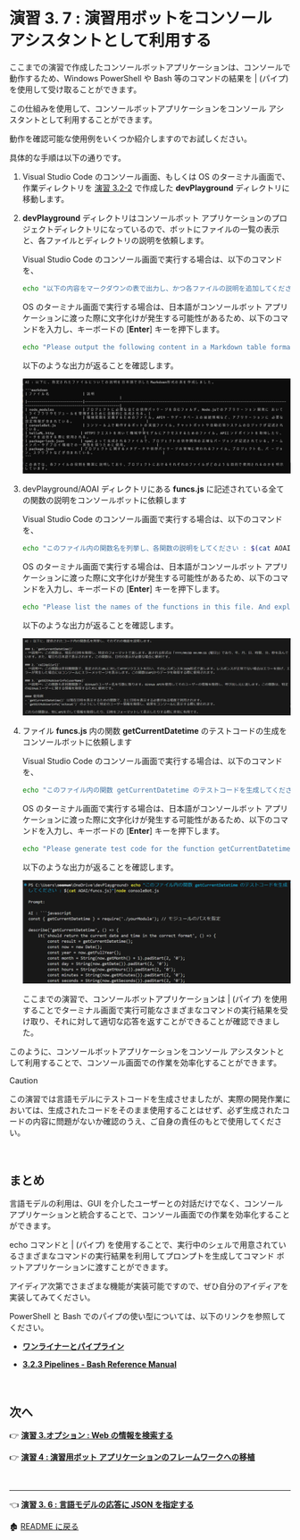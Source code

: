 # 演習 3. 7 : 演習用ボットをコンソール アシスタントとして利用する

ここまでの演習で作成したコンソールボットアプリケーションは、コンソールで動作するため、Windows PowerShell や Bash 等のコマンドの結果を | (パイプ) を使用して受け取ることができます。

この仕組みを使用して、コンソールボットアプリケーションをコンソール アシスタントとして利用することができます。

動作を確認可能な使用例をいくつか紹介しますのでお試しください。

具体的な手順は以下の通りです。

1. Visual Studio Code のコンソール画面、もしくは OS のターミナル画面で、作業ディレクトリを [演習 3.2-2](Ex03-1.md#%E3%82%BF%E3%82%B9%E3%82%AF-2-http-client-%E3%83%84%E3%83%BC%E3%83%AB%E3%81%AB%E3%82%88%E3%82%8B%E5%91%BC%E3%81%B3%E5%87%BA%E3%81%97%E3%81%AE%E7%A2%BA%E8%AA%8D) で作成した **devPlayground** ディレクトリに移動します。

2. **devPlayground** ディレクトリはコンソールボット アプリケーションのプロジェクトディレクトリになっているので、ボットにファイルの一覧の表示と、各ファイルとディレクトリの説明を依頼します。

    Visual Studio Code のコンソール画面で実行する場合は、以下のコマンドを、

    ```bash
    echo "以下の内容をマークダウンの表で出力し、かつ各ファイルの説明を追加してください: $(ls)"|node consoleBot.js
    ```

    OS のターミナル画面で実行する場合は、日本語がコンソールボット アプリケーションに渡った際に文字化けが発生する可能性があるため、以下のコマンドを入力し、キーボードの \[**Enter**\] キーを押下します。

    ```bash
    echo "Please output the following content in a Markdown table format. And explain each files with Japanese.: $(ls)"|node consoleBot.js
    ```

    以下のような出力が返ることを確認します。

    ![コンソールボットによる ls コマンドのフォーマット](images/cmdResponse_ls.png)

3. devPlayground/AOAI ディレクトリにある **funcs.js** に記述されている全ての関数の説明をコンソールボットに依頼します

    Visual Studio Code のコンソール画面で実行する場合は、以下のコマンドを、

    ```bash
    echo "このファイル内の関数名を列挙し、各関数の説明をしてください : $(cat AOAI/funcs.js)"|node consoleBot.js
    ```

    OS のターミナル画面で実行する場合は、日本語がコンソールボット アプリケーションに渡った際に文字化けが発生する可能性があるため、以下のコマンドを入力し、キーボードの \[**Enter**\] キーを押下します。

    ```bash
    echo "Please list the names of the functions in this file. And explain each files with Japanese. : $(cat AOAI/funcs.js)"|node consoleBot.js
    ```

    以下のような出力が返ることを確認します。

    ![コンソールボットによる funcs.js ファイルのフォーマット](images/cmdResponse_cat.png)

4. ファイル **funcs.js** 内の関数 **getCurrentDatetime** のテストコードの生成をコンソールボットに依頼します

     Visual Studio Code のコンソール画面で実行する場合は、以下のコマンドを、

    ```bash
    echo "このファイル内の関数 getCurrentDatetime のテストコードを生成してください : $(cat AOAI/funcs.js)"|node consoleBot.js
    ```

    OS のターミナル画面で実行する場合は、日本語がコンソールボット アプリケーションに渡った際に文字化けが発生する可能性があるため、以下のコマンドを入力し、キーボードの \[**Enter**\] キーを押下します。

    ```bash
    echo "Please generate test code for the function getCurrentDatetime in this file.: $(cat AOAI/funcs.js)"|node consoleBot.js
    ```

    以下のような出力が返ることを確認します。

    ![コンソールボットによる funcs.js ファイルのフォーマット](images/cmdResponse_testcode.png)

    ここまでの演習で、コンソールボットアプリケーションは | (パイプ) を使用することでターミナル画面で実行可能なさまざまなコマンドの実行結果を受け取り、それに対して適切な応答を返すことができることが確認できました。

このように、コンソールボットアプリケーションをコンソール アシスタントとして利用することで、コンソール画面での作業を効率化することができます。

>[!CAUTION]
>この演習では言語モデルにテストコードを生成させましたが、実際の開発作業においては、生成されたコードをそのまま使用することはせず、必ず生成されたコードの内容に問題がないか確認のうえ、ご自身の責任のもとで使用してください。

<br>

## まとめ

言語モデルの利用は、GUI を介したユーザーとの対話だけでなく、コンソール アプリケーションと統合することで、コンソール画面での作業を効率化することができます。

echo コマンドと | (パイプ) を使用することで、実行中のシェルで用意されているさまざまなコマンドの実行結果を利用してプロンプトを生成してコマンド ボットアプリケーションに渡すことができます。

アイディア次第でさまざまな機能が実装可能ですので、ぜひ自分のアイディアを実装してみてください。

PowerShell と Bash でのパイプの使い型については、以下のリンクを参照してください。

* [**ワンライナーとパイプライン**](https://learn.microsoft.com/ja-jp/powershell/scripting/learn/ps101/04-pipelines?view=powershell-7.4)

* [**3.2.3 Pipelines - Bash Reference Manual**](https://www.gnu.org/software/bash/manual/bash.html#Pipelines)

<br>

## 次へ

👉 [**演習 3.オプション : Web の情報を検索する**](Ex03-op-1.md)

👉 [**演習 4 : 演習用ボット アプリケーションのフレームワークへの移植**](Ex04-0.md)

<br>

<hr>

👈 [**演習 3. 6 : 言語モデルの応答に JSON を指定する** ](Ex03-6.md)

🏚️ [README に戻る](README.md)
